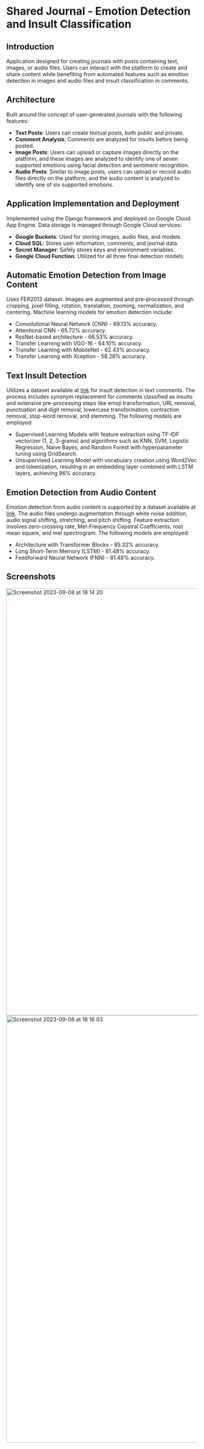 # Shared Journal - Emotion Detection and Insult Classification

## Introduction

 Application designed for creating journals with posts containing text, images, or audio files. Users can interact with the platform to create and share content while benefiting from automated features such as emotion detection in images and audio files and insult classification in comments.

## Architecture

Built around the concept of user-generated journals with the following features:

- **Text Posts**: Users can create textual posts, both public and private.
- **Comment Analysis**: Comments are analyzed for insults before being posted.
- **Image Posts**: Users can upload or capture images directly on the platform, and these images are analyzed to identify one of seven supported emotions using facial detection and sentiment recognition.
- **Audio Posts**: Similar to image posts, users can upload or record audio files directly on the platform, and the audio content is analyzed to identify one of six supported emotions.

## Application Implementation and Deployment

Implemented using the Django framework and deployed on Google Cloud App Engine. Data storage is managed through Google Cloud services:

- **Google Buckets**: Used for storing images, audio files, and models.
- **Cloud SQL**: Stores user information, comments, and journal data.
- **Secret Manager**: Safely stores keys and environment variables.
- **Google Cloud Function**: Utilized for all three final detection models.

## Automatic Emotion Detection from Image Content

Uses FER2013 dataset. Images are augmented and pre-processed through cropping, pixel filling, rotation, translation, zooming, normalization, and centering. Machine learning models for emotion detection include:

- Convolutional Neural Network (CNN) - 69.13% accuracy.
- Attentional CNN - 65.72% accuracy.
- ResNet-based architecture - 66.53% accuracy.
- Transfer Learning with VGG-16 - 64.10% accuracy.
- Transfer Learning with MobileNet - 62.43% accuracy.
- Transfer Learning with Xception - 58.28% accuracy.

## Text Insult Detection

Utilizes a dataset available at [link](https://www.kaggle.com/competitions/jigsaw-toxic-comment-classification-challenge/code) for insult detection in text comments. The process includes synonym replacement for comments classified as insults and extensive pre-processing steps like emoji transformation, URL removal, punctuation and digit removal, lowercase transformation, contraction removal, stop-word removal, and stemming. The following models are employed:

- Supervised Learning Models with feature extraction using TF-IDF vectorizer (1, 2, 3-grams) and algorithms such as KNN, SVM, Logistic Regression, Naive Bayes, and Random Forest with hyperparameter tuning using GridSearch.
- Unsupervised Learning Model with vocabulary creation using Word2Vec and tokenization, resulting in an embedding layer combined with LSTM layers, achieving 96% accuracy.

## Emotion Detection from Audio Content

Emotion detection from audio content is supported by a dataset available at [link](https://www.kaggle.com/datasets/uwrfkaggler/ravdess-emotional-speech-audio). The audio files undergo augmentation through white noise addition, audio signal shifting, stretching, and pitch shifting. Feature extraction involves zero-crossing rate, Mel-Frequency Cepstral Coefficients, root mean square, and mel spectrogram. The following models are employed:

- Architecture with Transformer Blocks - 85.32% accuracy.
- Long Short-Term Memory (LSTM) - 81.48% accuracy.
- Feedforward Neural Network (FNN) - 81.48% accuracy.

## Screenshots

<img width="1122" alt="Screenshot 2023-09-08 at 18 14 20" src="https://github.com/alexandraungureanu1/SharedJournalApp/assets/79217352/1c84aad4-b0d8-4965-a720-d9eedfd79f38">

<img width="1123" alt="Screenshot 2023-09-08 at 18 16 03" src="https://github.com/alexandraungureanu1/SharedJournalApp/assets/79217352/9af29c5e-2719-4fd5-ae70-c7c6b4144807">



